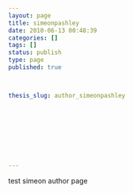 ```yaml
---
layout: page
title: simeonpashley
date: 2010-06-13 00:48:39
categories: []
tags: []
status: publish
type: page
published: true



thesis_slug: author_simeonpashley









---
```

test simeon author page
